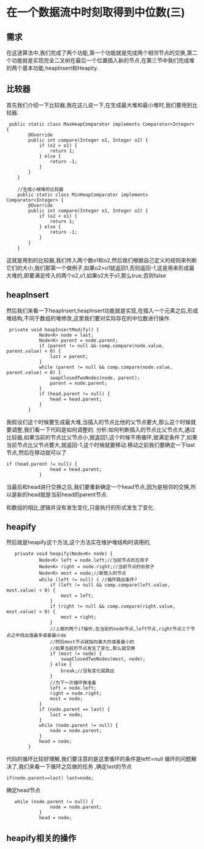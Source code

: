 # 在一个数据流中时刻取得到中位数(三)
## 需求
在这道算法中,我们完成了两个功能,第一个功能就是完成两个相邻节点的交换,第二个功能就是实现完全二叉树在最后一个位置插入新的节点,在第三节中我们完成堆的两个基本功能,heapInsert和Heapity.
## 比较器
首先我们介绍一下比较器,我在这儿说一下,在生成最大堆和最小堆时,我们要用到比较器.
```
 public static class MaxHeapComparator implements Comparator<Integer> {
        @Override
        public int compare(Integer o1, Integer o2) {
            if (o2 > o1) {
                return 1;
            } else {
                return -1;
            }
        }
    }

    //生成小根堆的比较器
    public static class MinHeapComparator implements Comparator<Integer> {
        @Override
        public int compare(Integer o1, Integer o2) {
            if (o2 < o1) {
                return 1;
            } else {
                return -1;
            }
        }
    }
```
这就是用到的比较器,我们传入两个数o1和o2,然后我们根据自己定义的规则来判断它们的大小,我们那第一个做例子,如果o2>o1就返回1,否则返回-1,这是用来形成最大堆的,即要满足传入的两个o2,o1,如果o2大于o1,那么true,否则false
## heapInsert
然后我们来看一下heapInsert,heapInsert功能就是实现,在插入一个元素之后,形成堆结构,不同于数组的堆修改,这里我们要对实际存在的中位数进行操作.
```
 private void heapInsertModify() {
            Node<K> node = last;
            Node<K> parent = node.parent;
            if (parent != null && comp.compare(node.value, parent.value) < 0) {
                last = parent;
            }
            while (parent != null && comp.compare(node.value, parent.value) < 0) {
                swapClosedTwoNodes(node, parent);
                parent = node.parent;
            }
            if (head.parent != null) {
                head = head.parent;
            }
        }
```
我假设们这个时候要生成最大堆,当插入的节点比他的父节点要大,那么这个时候就要调整,我们看一下代码是如何调整的.
分析:如何判断插入的节点比父节点大,通过比较器,如果当前的节点比父节点小,就返回1,这个时候不用循环,就满足条件了,如果当前节点比父节点要大,就返回-1,这个时候就要移动.移动之前我们要确定一下last节点,然后在移动就可以了
```
if (head.parent != null) {
                head = head.parent;
            }
```
当最后和head进行交换之后,我们要重新确定一个head节点,因为是相邻的交换,所以是新的head就是当前head的parent节点.

和数组的相比,逻辑并没有发生变化,只是执行的形式发生了变化.

## heapify
然后就是heapify这个方法,这个方法实在维护堆结构时调用的,
```
   private void heapify(Node<K> node) {
            Node<K> left = node.left;//当前节点的左孩子
            Node<K> right = node.right;//当前节点的右孩子
            Node<K> most = node;//新放入的节点
            while (left != null) { //循环跳出条件?
                if (left != null && comp.compare(left.value, most.value) < 0) {
                    most = left;
                }
                if (right != null && comp.compare(right.value, most.value) < 0) {
                    most = right;
                }
                //上面的两个if操作,在当前的node节点,left节点,right节点三个节点之中找出值最多或者最小de
                //然后most节点就指向最大的或者最小的
                //如果当前的节点发生了变化,那么就交换
                if (most != node) {
                    swapClosedTwoNodes(most, node);
                } else {
                    break;//没有变化就跳出
                }
                //为下一次循环做准备
                left = node.left;
                right = node.right;
                most = node;
            }
            if (node.parent == last) {
                last = node;
            }
            while (node.parent != null) {
                node = node.parent;
            }
            head = node;
        }
```
代码的循环比较好理解,我们要注意的是这里循环的条件是left!=null
循环的问题解决了,我们来看一下循环之后做的任务
,确定last的节点
```
if(node.parent==last) last=node;
```
确定head节点
```
   while (node.parent != null) {
                node = node.parent;
            }
            head = node;
```
## heapify相关的操作

